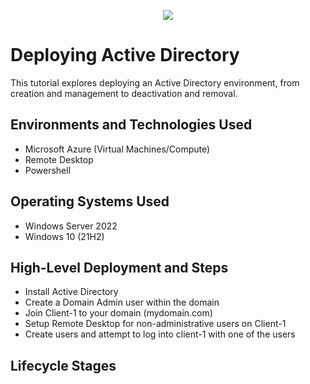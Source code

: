 <p align="center">
<img src="https://github.com/user-attachments/assets/994e5afb-bec5-4370-8cdd-aa1da7c30dcb" />
</p>

<h1>Deploying Active Directory</h1>
This tutorial explores deploying an Active Directory environment, from creation and management to deactivation and removal.<br />

<h2>Environments and Technologies Used</h2>

- Microsoft Azure (Virtual Machines/Compute)
- Remote Desktop
- Powershell

<h2>Operating Systems Used </h2>

- Windows Server 2022
- Windows 10</b> (21H2)

<h2>High-Level Deployment and Steps</h2>

- Install Active Directory 
- Create a Domain Admin user within the domain
- Join Client-1 to your domain (mydomain.com)
- Setup Remote Desktop for non-administrative users on Client-1
- Create users and attempt to log into client-1 with one of the users
<h2>Lifecycle Stages</h2>
